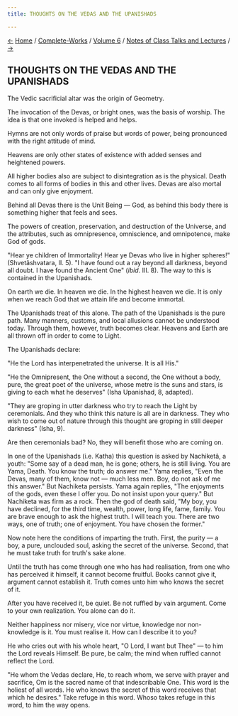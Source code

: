 ```yaml
---
title: THOUGHTS ON THE VEDAS AND THE UPANISHADS

---
```

<div>

[←](hindu_and_greek.htm) [Home](../../../index.htm) /
[Complete-Works](../../complete_works.htm) / [Volume
6](../volume_6_contents.htm) / [Notes of Class Talks and
Lectures](notes_of_class_talks_and_lectures_contents.htm)
/ [→](on_raja-yoga.htm)

  

## THOUGHTS ON THE VEDAS AND THE UPANISHADS

The Vedic sacrificial altar was the origin of Geometry.

The invocation of the Devas, or bright ones, was the basis of worship.
The idea is that one invoked is helped and helps.

Hymns are not only words of praise but words of power, being pronounced
with the right attitude of mind.

Heavens are only other states of existence with added senses and
heightened powers.

All higher bodies also are subject to disintegration as is the physical.
Death comes to all forms of bodies in this and other lives. Devas are
also mortal and can only give enjoyment.

Behind all Devas there is the Unit Being — God, as behind this body
there is something higher that feels and sees.

The powers of creation, preservation, and destruction of the Universe,
and the attributes, such as omnipresence, omniscience, and omnipotence,
make God of gods.

"Hear ye children of Immortality! Hear ye Devas who live in higher
spheres!" (Shvetâshvatara, II. 5). "I have found out a ray beyond all
darkness, beyond all doubt. I have found the Ancient One" (*ibid*. III.
8). The way to this is contained in the Upanishads.

On earth we die. In heaven we die. In the highest heaven we die. It is
only when we reach God that we attain life and become immortal.

The Upanishads treat of this alone. The path of the Upanishads is the
pure path. Many manners, customs, and local allusions cannot be
understood today. Through them, however, truth becomes clear. Heavens
and Earth are all thrown off in order to come to Light.

The Upanishads declare:

"He the Lord has interpenetrated the universe. It is all His."

"He the Omnipresent, the One without a second, the One without a body,
pure, the great poet of the universe, whose metre is the suns and stars,
is giving to each what he deserves" (Isha Upanishad, 8, adapted).

"They are groping in utter darkness who try to reach the Light by
ceremonials. And they who think this nature is all are in darkness. They
who wish to come out of nature through this thought are groping in still
deeper darkness" (Isha, 9).

Are then ceremonials bad? No, they will benefit those who are coming on.

In one of the Upanishads (i.e. Katha) this question is asked by
Nachiketâ, a youth: "Some say of a dead man, he is gone; others, he is
still living. You are Yama, Death. You know the truth; do answer me."
Yama replies, "Even the Devas, many of them, know not — much less men.
Boy, do not ask of me this answer." But Nachiketa persists. Yama again
replies, "The enjoyments of the gods, even these I offer you. Do not
insist upon your query." But Nachiketa was firm as a rock. Then the god
of death said, "My boy, you have declined, for the third time, wealth,
power, long life, fame, family. You are brave enough to ask the highest
truth. I will teach you. There are two ways, one of truth; one of
enjoyment. You have chosen the former."

Now note here the conditions of imparting the truth. First, the purity —
a boy, a pure, unclouded soul, asking the secret of the universe.
Second, that he must take truth for truth's sake alone.

Until the truth has come through one who has had realisation, from one
who has perceived it himself, it cannot become fruitful. Books cannot
give it, argument cannot establish it. Truth comes unto him who knows
the secret of it.

After you have received it, be quiet. Be not ruffled by vain argument.
Come to your own realization. You alone can do it.

Neither happiness nor misery, vice nor virtue, knowledge nor
non-knowledge is it. You must realise it. How can I describe it to you?

He who cries out with his whole heart, "O Lord, I want but Thee" — to
him the Lord reveals Himself. Be pure, be calm; the mind when ruffled
cannot reflect the Lord.

"He whom the Vedas declare, He, to reach whom, we serve with prayer and
sacrifice, Om is the sacred name of that indescribable One. This word is
the holiest of all words. He who knows the secret of this word receives
that which he desires." Take refuge in this word. Whoso takes refuge in
this word, to him the way opens.

</div>
